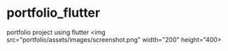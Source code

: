 # portfolio_flutter
portfolio project using flutter
<img src="portfolio/assets/images/screenshot.png" width="200" height="400>
